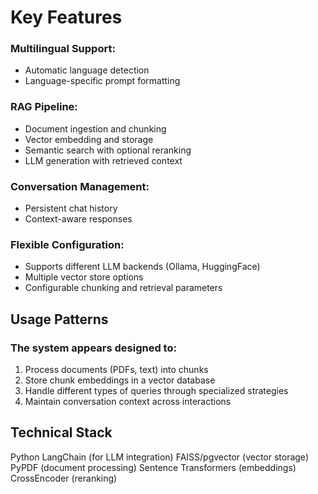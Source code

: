 # Key Features

### Multilingual Support:
+ Automatic language detection
+ Language-specific prompt formatting
### RAG Pipeline:
+ Document ingestion and chunking
+ Vector embedding and storage
+ Semantic search with optional reranking
+ LLM generation with retrieved context
### Conversation Management:
+ Persistent chat history
+ Context-aware responses
### Flexible Configuration:
+ Supports different LLM backends (Ollama, HuggingFace)
+ Multiple vector store options
+ Configurable chunking and retrieval parameters

## Usage Patterns

### The system appears designed to:

1. Process documents (PDFs, text) into chunks
2. Store chunk embeddings in a vector database
3. Handle different types of queries through specialized strategies
4. Maintain conversation context across interactions

## Technical Stack

Python
LangChain (for LLM integration)
FAISS/pgvector (vector storage)
PyPDF (document processing)
Sentence Transformers (embeddings)
CrossEncoder (reranking)
